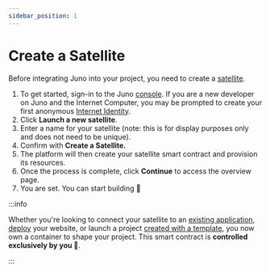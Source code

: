 ```yaml
---
sidebar_position: 1
---
```


# Create a Satellite

Before integrating Juno into your project, you need to create a [satellite].

1. To get started, sign-in to the Juno [console](https://console.juno.build). If you are a new developer on Juno and the Internet Computer, you may be prompted to create your first anonymous [Internet Identity].
2. Click **Launch a new satellite**.
3. Enter a name for your satellite (note: this is for display purposes only and does not need to be unique).
4. Confirm with **Create a Satellite.**
5. The platform will then create your satellite smart contract and provision its resources.
6. Once the process is complete, click **Continue** to access the overview page.
7. You are set. You can start building 🚀

:::info

Whether you're looking to connect your satellite to an [existing application](setup), [deploy](deploy#deploy-your-app-1) your website, or launch a project [created with a template](../intro.md#starting-a-new-project), you now own a container to shape your project. This smart contract is **controlled exclusively by you 🔐**.

:::

[satellite]: ../terminology.md#satellite
[Internet Identity]: ../terminology.md#internet-identity
